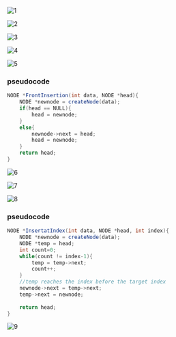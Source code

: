 ![1](https://user-images.githubusercontent.com/97989643/197402860-cf916c6a-b087-4f24-8e5e-3bb6fcfe88e3.png)

![2](https://user-images.githubusercontent.com/97989643/197402868-43a5b1d4-f007-47f3-a084-0fedb626d124.png)

![3](https://user-images.githubusercontent.com/97989643/197404542-c72bc717-b56e-4cdb-b431-7046036879d3.png)


![4](https://user-images.githubusercontent.com/97989643/197409504-58991d12-509e-4c2b-b452-5c4ebf57f1ad.png)

![5](https://user-images.githubusercontent.com/97989643/197409642-588735f7-b1d7-4014-8951-0d93b61e9d95.gif)

### pseudocode

```java
NODE *FrontInsertion(int data, NODE *head){
	NODE *newnode = createNode(data);
	if(head == NULL){
		head = newnode;
	}
	else{
		newnode->next = head;
		head = newnode;
	}
	return head;
}
```

![6](https://user-images.githubusercontent.com/97989643/197414247-011e8a74-b3bc-42d3-9ab0-153ccfe85be2.png)

![7](https://user-images.githubusercontent.com/97989643/197421812-d54db418-93d5-4783-8650-f7cdca2480fb.png)


![8](https://user-images.githubusercontent.com/97989643/197421816-747099c6-5f36-45b3-a953-b4f4601f18d2.gif)

### pseudocode

```java
NODE *InsertatIndex(int data, NODE *head, int index){
	NODE *newnode = createNode(data);
	NODE *temp = head;
	int count=0;
	while(count != index-1){
		temp = temp->next;
		count++;
	}
	//temp reaches the index before the target index
	newnode->next = temp->next;
	temp->next = newnode;
	
	return head;
}
```
![9](https://user-images.githubusercontent.com/97989643/197425890-b62aefcd-6c59-4e77-beaa-7d52ab6526bd.png)

